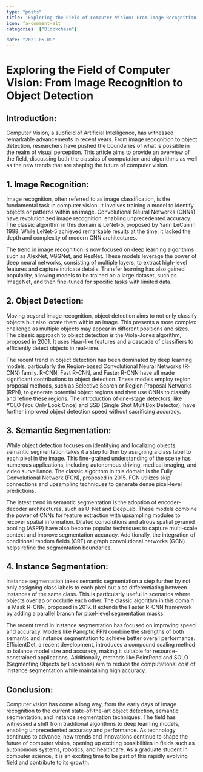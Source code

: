 ```yaml
---
type: "posts"
title: 'Exploring the Field of Computer Vision: From Image Recognition to Object Detection'
icon: fa-comment-alt
categories: ["Blockchain"]

date: "2021-05-09"
---
```




# Exploring the Field of Computer Vision: From Image Recognition to Object Detection

## Introduction:

Computer Vision, a subfield of Artificial Intelligence, has witnessed remarkable advancements in recent years. From image recognition to object detection, researchers have pushed the boundaries of what is possible in the realm of visual perception. This article aims to provide an overview of the field, discussing both the classics of computation and algorithms as well as the new trends that are shaping the future of computer vision.

## 1. Image Recognition:

Image recognition, often referred to as image classification, is the fundamental task in computer vision. It involves training a model to identify objects or patterns within an image. Convolutional Neural Networks (CNNs) have revolutionized image recognition, enabling unprecedented accuracy. The classic algorithm in this domain is LeNet-5, proposed by Yann LeCun in 1998. While LeNet-5 achieved remarkable results at the time, it lacked the depth and complexity of modern CNN architectures.

The trend in image recognition is now focused on deep learning algorithms such as AlexNet, VGGNet, and ResNet. These models leverage the power of deep neural networks, consisting of multiple layers, to extract high-level features and capture intricate details. Transfer learning has also gained popularity, allowing models to be trained on a large dataset, such as ImageNet, and then fine-tuned for specific tasks with limited data.

## 2. Object Detection:

Moving beyond image recognition, object detection aims to not only classify objects but also locate them within an image. This presents a more complex challenge as multiple objects may appear in different positions and sizes. The classic approach to object detection is the Viola-Jones algorithm, proposed in 2001. It uses Haar-like features and a cascade of classifiers to efficiently detect objects in real-time.

The recent trend in object detection has been dominated by deep learning models, particularly the Region-based Convolutional Neural Networks (R-CNN) family. R-CNN, Fast R-CNN, and Faster R-CNN have all made significant contributions to object detection. These models employ region proposal methods, such as Selective Search or Region Proposal Networks (RPN), to generate potential object regions and then use CNNs to classify and refine these regions. The introduction of one-stage detectors, like YOLO (You Only Look Once) and SSD (Single Shot MultiBox Detector), have further improved object detection speed without sacrificing accuracy.

## 3. Semantic Segmentation:

While object detection focuses on identifying and localizing objects, semantic segmentation takes it a step further by assigning a class label to each pixel in the image. This fine-grained understanding of the scene has numerous applications, including autonomous driving, medical imaging, and video surveillance. The classic algorithm in this domain is the Fully Convolutional Network (FCN), proposed in 2015. FCN utilizes skip connections and upsampling techniques to generate dense pixel-level predictions.

The latest trend in semantic segmentation is the adoption of encoder-decoder architectures, such as U-Net and DeepLab. These models combine the power of CNNs for feature extraction with upsampling modules to recover spatial information. Dilated convolutions and atrous spatial pyramid pooling (ASPP) have also become popular techniques to capture multi-scale context and improve segmentation accuracy. Additionally, the integration of conditional random fields (CRF) or graph convolutional networks (GCN) helps refine the segmentation boundaries.

## 4. Instance Segmentation:

Instance segmentation takes semantic segmentation a step further by not only assigning class labels to each pixel but also differentiating between instances of the same class. This is particularly useful in scenarios where objects overlap or occlude each other. The classic algorithm in this domain is Mask R-CNN, proposed in 2017. It extends the Faster R-CNN framework by adding a parallel branch for pixel-level segmentation masks.

The recent trend in instance segmentation has focused on improving speed and accuracy. Models like Panoptic FPN combine the strengths of both semantic and instance segmentation to achieve better overall performance. EfficientDet, a recent development, introduces a compound scaling method to balance model size and accuracy, making it suitable for resource-constrained applications. Additionally, methods like PointRend and SOLO (Segmenting Objects by Locations) aim to reduce the computational cost of instance segmentation while maintaining high accuracy.

## Conclusion:

Computer vision has come a long way, from the early days of image recognition to the current state-of-the-art object detection, semantic segmentation, and instance segmentation techniques. The field has witnessed a shift from traditional algorithms to deep learning models, enabling unprecedented accuracy and performance. As technology continues to advance, new trends and innovations continue to shape the future of computer vision, opening up exciting possibilities in fields such as autonomous systems, robotics, and healthcare. As a graduate student in computer science, it is an exciting time to be part of this rapidly evolving field and contribute to its growth.